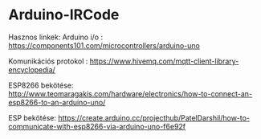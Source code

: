 # Arduino-IRCode

Hasznos linkek:
Arduino i/o :  https://components101.com/microcontrollers/arduino-uno  

Komunikációs protokol : https://www.hivemq.com/mqtt-client-library-encyclopedia/

ESP8266 bekötése:  http://www.teomaragakis.com/hardware/electronics/how-to-connect-an-esp8266-to-an-arduino-uno/

ESP bekötése: https://create.arduino.cc/projecthub/PatelDarshil/how-to-communicate-with-esp8266-via-arduino-uno-f6e92f
